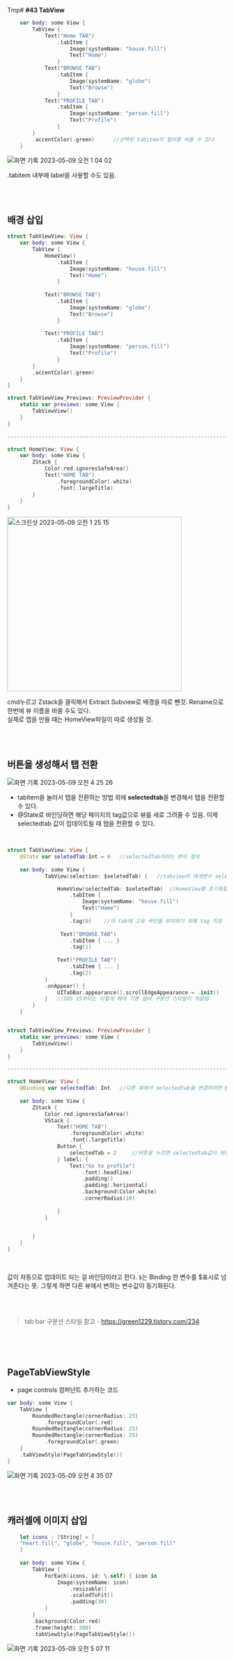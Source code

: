 Tmp# **#43 TabView**

```swift
    var body: some View {
        TabView {
            Text("Home TAB")
                .tabItem {
                    Image(systemName: "house.fill")
                    Text("Home")
                }
            Text("BROWSE TAB")
                .tabItem {
                    Image(systemName: "globe")
                    Text("Browse")
                }
            Text("PROFILE TAB")
                .tabItem {
                    Image(systemName: "person.fill")
                    Text("Profile")
                }
        }
        .accentColor(.green)      //선택된 tabitem의 컬러를 바꿀 수 있다
    }
```
![화면 기록 2023-05-09 오전 1 04 02](https://user-images.githubusercontent.com/87987002/236875417-e0e63f03-4dac-43d5-9a07-fb05bc61005e.gif)

.tabitem 내부에 label을 사용할 수도 있음. 

<br>
<br>


## 배경 삽입
```swift
struct TabViewView: View {
    var body: some View {
        TabView {
            HomeView()
                .tabItem {
                    Image(systemName: "house.fill")
                    Text("Home")
                }
            
            Text("BROWSE TAB")
                .tabItem {
                    Image(systemName: "globe")
                    Text("Browse")
                }
            
            Text("PROFILE TAB")
                .tabItem {
                    Image(systemName: "person.fill")
                    Text("Profile")
                }
        }
        .accentColor(.green)
    }
}

struct TabViewView_Previews: PreviewProvider {
    static var previews: some View {
        TabViewView()
    }
}

----------------------------------------------------------------------------------

struct HomeView: View {
    var body: some View {
        ZStack {
            Color.red.ignoresSafeArea()
            Text("HOME TAB")
                .foregroundColor(.white)
                .font(.largeTitle)
        }
    }
}
```
<img width="400" alt="스크린샷 2023-05-09 오전 1 25 15" src="https://user-images.githubusercontent.com/87987002/236877715-f09012b3-706a-4f3c-87a4-03b5e3852693.png">

cmd누르고 Zstack을 클릭해서 Extract Subview로 배경을 따로 뺀것. Rename으로 한번에 뷰 이름을 바꿀 수도 있다. <br> 실제로 앱을 만들 때는 HomeView파일이 따로 생성될 것. 

<br>
<br>






## **버튼을 생성해서 탭 전환**
![화면 기록 2023-05-09 오전 4 25 26](https://user-images.githubusercontent.com/87987002/236915035-8789657a-969f-4b1f-9eb7-25ab92a38f04.gif)

- tabitem을 눌러서 탭을 전환하는 방법 외에 **selectedtab**을 변경해서 탭을 전환할 수 있다. 
- @State로 바인딩하면 해당 페이지의 tag값으로 뷰를 새로 그려줄 수 있음. 이제 selectedtab 값이 업데이트될 때 탭을 전환할 수 있다.

<br>

```swift
struct TabViewView: View {
    @State var seletedTab:Int = 0   //selectedTab이라는 변수 정의
    
    var body: some View {
            TabView(selection: $seletedTab) {   //tabview의 매개변수 selection을 통해 바인딩할 수 있음

                HomeView(selectedTab: $seletedTab)  //HomeView를 초기화할 때 변수를 바인딩 해야함
                    .tabItem {
                        Image(systemName: "house.fill")
                        Text("Home")
                    }
                    .tag(0)    //각 tab에 고유 색인을 부여하기 위해 tag 지정
                
                 Text("BROWSE TAB")
                    .tabItem { ... }
                    .tag(1)
                
                Text("PROFILE TAB")
                    .tabItem { ... }
                    .tag(2)
            }
            .onAppear() {
                UITabBar.appearance().scrollEdgeAppearance = .init()   
            }   //IOS 15부터는 이렇게 해야 기본 탭바 구분선 스타일이 적용됨
        }
    }


struct TabViewView_Previews: PreviewProvider {
    static var previews: some View {
        TabViewView()
    }
}

----------------------------------------------------------------------------------

struct HomeView: View {
    @Binding var selectedTab: Int   //다른 뷰에서 selectedtab을 변경하려면 Binding을 사용해야함. 
    
    var body: some View {
        ZStack {
            Color.red.ignoresSafeArea()
            VStack {
                Text("HOME TAB")
                    .foregroundColor(.white)
                    .font(.largeTitle)
                Button {
                    selectedTab = 2     //버튼을 누르면 selectedtab값이 바뀜
                } label: {
                    Text("Go to profile")
                        .font(.headline)
                        .padding()
                        .padding(.horizontal)
                        .background(Color.white)
                        .cornerRadius(10)
                    
                }
            }


        }
    }
}
```


<br>

값이 자동으로 업데이트 되는 걸 바인딩이라고 한다. 
```$```는 Binding 한 변수를 $표시로 넘겨준다는 뜻. 그렇게 하면 다른 뷰에서 변하는 변수값이 동기화된다.



<br>
<br>

> tab bar 구분선 스타일 참고 - https://green1229.tistory.com/234

<br>
<br>
<br>

## **PageTabViewStyle**
- page controls 컴퍼넌트 추가하는 코드

```swift
var body: some View {
    TabView {
        RoundedRectangle(cornerRadius: 25)
            .foregroundColor(.red)
        RoundedRectangle(cornerRadius: 25)
        RoundedRectangle(cornerRadius: 25)
            .foregroundColor(.green)
    }
    .tabViewStyle(PageTabViewStyle())
}
```
![화면 기록 2023-05-09 오전 4 35 07](https://user-images.githubusercontent.com/87987002/236916770-d93c6cac-8d3e-43e1-8018-3d5c3abe3871.gif)

<br>
<br>

## **캐러셀에 이미지 삽입**
```swift
    let icons : [String] = [
    "heart.fill", "globe", "house.fill", "person.fill"
    ]
    
    var body: some View {
        TabView {
            ForEach(icons, id: \.self) { icon in
                Image(systemName: icon)
                    .resizable()
                    .scaledToFit()
                    .padding(30)
            }
        }
        .background(Color.red)
        .frame(height: 300)
        .tabViewStyle(PageTabViewStyle())
```
![화면 기록 2023-05-09 오전 5 07 11](https://user-images.githubusercontent.com/87987002/236923348-70c9ffca-61d1-4d0e-b568-71eec825871a.gif)